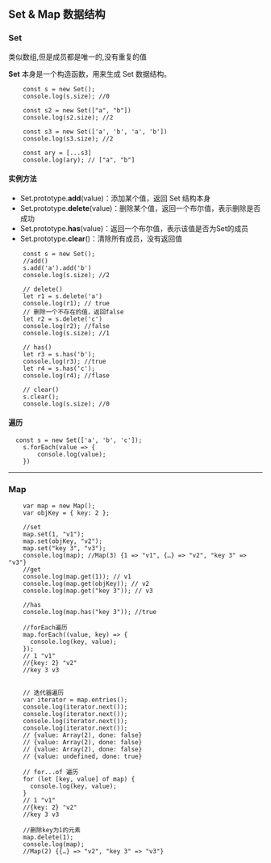 ## Set & Map 数据结构
###  Set
类似数组,但是成员都是唯一的,没有重复的值

**Set** 本身是一个构造函数，用来生成 Set 数据结构。

```
    const s = new Set();
    console.log(s.size); //0

    const s2 = new Set(["a", "b"])
    console.log(s2.size); //2

    const s3 = new Set(['a', 'b', 'a', 'b'])
    console.log(s3.size); //2

    const ary = [...s3]
    console.log(ary); // ["a", "b"]
```

#### 实例方法
- Set.prototype.**add**(value)：添加某个值，返回 Set 结构本身
- Set.prototype.**delete**(value)：删除某个值，返回一个布尔值，表示删除是否成功
- Set.prototype.**has**(value)：返回一个布尔值，表示该值是否为Set的成员
- Set.prototype.**clear**()：清除所有成员，没有返回值


```
    const s = new Set();
    //add()
    s.add('a').add('b')
    console.log(s.size); //2

    // delete()
    let r1 = s.delete('a')
    console.log(r1); // true
    // 删除一个不存在的值，返回false
    let r2 = s.delete('c')
    console.log(r2); //false 
    console.log(s.size); //1

    // has()
    let r3 = s.has('b');
    console.log(r3); //true
    let r4 = s.has('c');
    console.log(r4); //flase

    // clear()
    s.clear();
    console.log(s.size); //0
```

#### 遍历

```
  const s = new Set(['a', 'b', 'c']);
    s.forEach(value => {
        console.log(value);
    })
```
--- 
### Map

```
    var map = new Map();
    var objKey = { key: 2 };
    
    //set
    map.set(1, "v1");
    map.set(objKey, "v2");
    map.set("key 3", "v3");
    console.log(map); //Map(3) {1 => "v1", {…} => "v2", "key 3" => "v3"}
    //get
    console.log(map.get(1)); // v1
    console.log(map.get(objKey)); // v2
    console.log(map.get("key 3")); // v3
    
    //has
    console.log(map.has("key 3")); //true
    
    //forEach遍历
    map.forEach((value, key) => {
      console.log(key, value);
    });
    // 1 "v1"
    //{key: 2} "v2"
    //key 3 v3
    
    
    // 迭代器遍历
    var iterator = map.entries();
    console.log(iterator.next());
    console.log(iterator.next());
    console.log(iterator.next());
    console.log(iterator.next());
    // {value: Array(2), done: false}
    // {value: Array(2), done: false}
    // {value: Array(2), done: false}
    // {value: undefined, done: true}

    // for...of 遍历
    for (let [key, value] of map) {
      console.log(key, value);
    }
    // 1 "v1"
    //{key: 2} "v2"
    //key 3 v3

    //删除key为1的元素
    map.delete(1);
    console.log(map);
    //Map(2) {{…} => "v2", "key 3" => "v3"}
```
